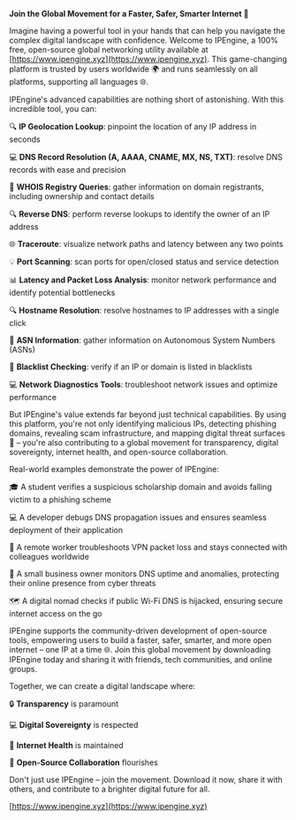 **Join the Global Movement for a Faster, Safer, Smarter Internet 🚀**

Imagine having a powerful tool in your hands that can help you navigate the complex digital landscape with confidence. Welcome to IPEngine, a 100% free, open-source global networking utility available at [https://www.ipengine.xyz](https://www.ipengine.xyz). This game-changing platform is trusted by users worldwide 🌍 and runs seamlessly on all platforms, supporting all languages 🌐.

IPEngine's advanced capabilities are nothing short of astonishing. With this incredible tool, you can:

🔍 **IP Geolocation Lookup**: pinpoint the location of any IP address in seconds

💻 **DNS Record Resolution (A, AAAA, CNAME, MX, NS, TXT)**: resolve DNS records with ease and precision

📝 **WHOIS Registry Queries**: gather information on domain registrants, including ownership and contact details

🔍 **Reverse DNS**: perform reverse lookups to identify the owner of an IP address

🌐 **Traceroute**: visualize network paths and latency between any two points

💡 **Port Scanning**: scan ports for open/closed status and service detection

📊 **Latency and Packet Loss Analysis**: monitor network performance and identify potential bottlenecks

🔍 **Hostname Resolution**: resolve hostnames to IP addresses with a single click

🤝 **ASN Information**: gather information on Autonomous System Numbers (ASNs)

🚫 **Blacklist Checking**: verify if an IP or domain is listed in blacklists

💻 **Network Diagnostics Tools**: troubleshoot network issues and optimize performance

But IPEngine's value extends far beyond just technical capabilities. By using this platform, you're not only identifying malicious IPs, detecting phishing domains, revealing scam infrastructure, and mapping digital threat surfaces 🔐 – you're also contributing to a global movement for transparency, digital sovereignty, internet health, and open-source collaboration.

Real-world examples demonstrate the power of IPEngine:

🎓 A student verifies a suspicious scholarship domain and avoids falling victim to a phishing scheme

💻 A developer debugs DNS propagation issues and ensures seamless deployment of their application

🚀 A remote worker troubleshoots VPN packet loss and stays connected with colleagues worldwide

👥 A small business owner monitors DNS uptime and anomalies, protecting their online presence from cyber threats

🗺️ A digital nomad checks if public Wi-Fi DNS is hijacked, ensuring secure internet access on the go

IPEngine supports the community-driven development of open-source tools, empowering users to build a faster, safer, smarter, and more open internet – one IP at a time 🌐. Join this global movement by downloading IPEngine today and sharing it with friends, tech communities, and online groups.

Together, we can create a digital landscape where:

🔒 **Transparency** is paramount

💻 **Digital Sovereignty** is respected

📡 **Internet Health** is maintained

🤝 **Open-Source Collaboration** flourishes

Don't just use IPEngine – join the movement. Download it now, share it with others, and contribute to a brighter digital future for all.

[https://www.ipengine.xyz](https://www.ipengine.xyz)